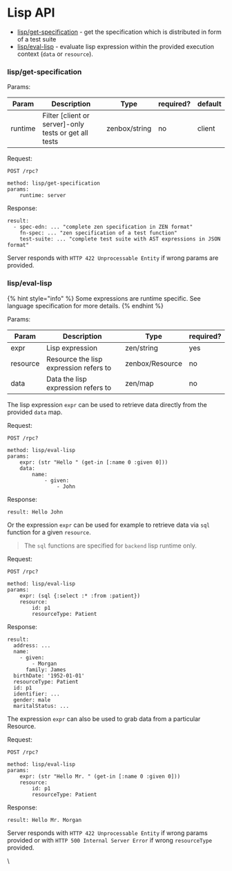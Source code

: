 # Lisp API

* [lisp/get-specification](lisp-api.md#lisp-get-specification) - get the specification which is distributed in form of a test suite
* [lisp/eval-lisp](lisp-api.md#lisp-eval-lisp) - evaluate lisp expression within the provided execution context (`data` or `resource`).

### lisp/get-specification

Params:

| Param   | Description                                            | Type          | required? | default |
| ------- | ------------------------------------------------------ | ------------- | --------- | ------- |
| runtime | Filter \[client or server]-only tests or get all tests | zenbox/string | no        | client  |

Request:

```
POST /rpc?

method: lisp/get-specification
params:
    runtime: server
```

Response:

```
result:
  - spec-edn: ... "complete zen specification in ZEN format"
    fn-spec: ... "zen specification of a test function"
    test-suite: ... "complete test suite with AST expressions in JSON format"
```

Server responds with `HTTP 422 Unprocessable Entity` if wrong params are provided.

### lisp/eval-lisp

{% hint style="info" %}
Some expressions are runtime specific. See language specification for more details.
{% endhint %}

Params:

| Param    | Description                            | Type            | required? |
| -------- | -------------------------------------- | --------------- | --------- |
| expr     | Lisp expression                        | zen/string      | yes       |
| resource | Resource the lisp expression refers to | zenbox/Resource | no        |
| data     | Data the lisp expression refers to     | zen/map         | no        |

The lisp expression `expr` can be used to retrieve data directly from the provided `data` map.

Request:

```
POST /rpc?

method: lisp/eval-lisp
params:
    expr: (str "Hello " (get-in [:name 0 :given 0]))
    data:
        name:
            - given:
                - John
```

Response:

```
result: Hello John
```

Or the expression `expr` can be used for example to retrieve data via `sql` function for a given `resource`.

> The `sql` functions are specified for `backend` lisp runtime only.

Request:

```
POST /rpc?

method: lisp/eval-lisp
params:
    expr: (sql {:select :* :from :patient})
    resource:
        id: p1
        resourceType: Patient
```

Response:

```
result:
  address: ...
  name:
    - given:
        - Morgan
      family: James
  birthDate: '1952-01-01'
  resourceType: Patient
  id: p1
  identifier: ...
  gender: male
  maritalStatus: ...
```

The expression `expr` can also be used to grab data from a particular Resource.

Request:

```
POST /rpc?

method: lisp/eval-lisp
params:
    expr: (str "Hello Mr. " (get-in [:name 0 :given 0]))
    resource:
        id: p1
        resourceType: Patient
```

Response:

```
result: Hello Mr. Morgan
```

Server responds with `HTTP 422 Unprocessable Entity` if wrong params provided 
or with `HTTP 500 Internal Server Error` if wrong `resourceType` provided.

\
